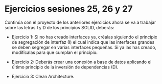 # Ejercicios sesiones 25, 26 y 27

Continúa con el proyecto de los anteriores ejercicios ahora se va a trabajar sobre las letras I y D de los principios SOLID, deberás:

* Ejercicio 1: Si no has creado interfaces ya, créalas siguiendo el principio de segregación de interfaz (I) el cual indica que las interfaces grandes se deben segregar en varias interfaces pequeñas. Si ya las has creado, modifícalas para que cumplan el principio.


* Ejercicio 2: Deberás crear una conexión a base de datos aplicando el último principio de la inversión de dependencias (D).


* Ejercicio 3: Clean Architecture.
